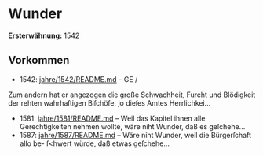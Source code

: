 # Wunder

**Ersterwähnung:** 1542

## Vorkommen
- 1542: [jahre/1542/README.md](../jahre/1542/README.md) – GE /

Zum andern hat er angezogen die große Schwachheit,
Furcht und Blödigkeit der rehten wahrhaſtigen Biſchöfe,
jo dieſes Amtes Herrlichkei...
- 1581: [jahre/1581/README.md](../jahre/1581/README.md) – Weil das Kapitel ihnen alle Gerechtigkeiten nehmen
wollte, wäre niht Wunder, daß es geſchehe...
- 1587: [jahre/1587/README.md](../jahre/1587/README.md) – Wäre niht Wunder, weil die Bürgerſchaft alſo be-
ſ<hwert würde, daß etwas geſchehe...
